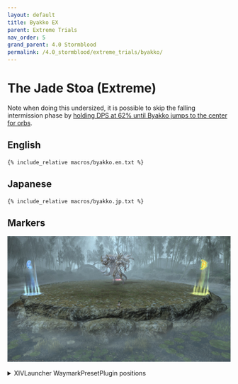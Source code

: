 ```yaml
---
layout: default
title: Byakko EX
parent: Extreme Trials
nav_order: 5
grand_parent: 4.0 Stormblood
permalink: /4.0_stormblood/extreme_trials/byakko/
---
```


# The Jade Stoa (Extreme)

Note when doing this undersized, it is possible to skip the falling intermission phase by [holding DPS at 62% until Byakko jumps to the center for orbs](https://youtu.be/pTQekJSPPC0).

## English
```
{% include_relative macros/byakko.en.txt %}
```

## Japanese
```
{% include_relative macros/byakko.jp.txt %}
```

## Markers

![](images/markers.jpg)
<details markdown=block>
<summary>XIVLauncher WaymarkPresetPlugin positions</summary>

```json
{"Name":"Byakko EX","MapID":291,"A":{"X":0.0,"Y":0.0,"Z":-19.0,"ID":0,"Active":true},"B":{"X":16.454,"Y":0.0,"Z":9.5,"ID":1,"Active":true},"C":{"X":-16.454,"Y":0.0,"Z":9.5,"ID":2,"Active":true},"D":{"X":0.0,"Y":0.0,"Z":0.0,"ID":3,"Active":false},"One":{"X":0.0,"Y":0.0,"Z":0.0,"ID":4,"Active":false},"Two":{"X":0.0,"Y":0.0,"Z":0.0,"ID":5,"Active":false},"Three":{"X":0.0,"Y":0.0,"Z":0.0,"ID":6,"Active":false},"Four":{"X":0.0,"Y":0.0,"Z":0.0,"ID":7,"Active":false}}
```

</details>
